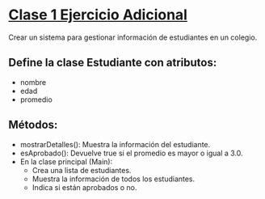 # [Clase 1 Ejercicio Adicional](src/App.java)
Crear un sistema para gestionar información de estudiantes en un colegio.
## Define la clase Estudiante con atributos:
-	nombre
-   edad 
-   promedio
## Métodos:
- mostrarDetalles(): Muestra la información del estudiante.
- esAprobado(): Devuelve true si el promedio es mayor o igual a 3.0.
- En la clase principal (Main): 
    - Crea una lista de estudiantes.
    - Muestra la información de todos los estudiantes.
    - Indica si están aprobados o no.